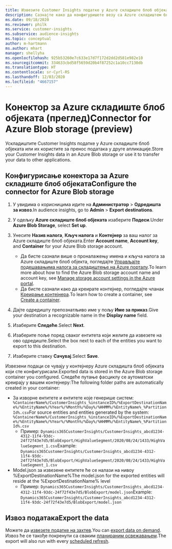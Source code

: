 ```yaml
---
title: Извезите Customer Insights податке у Azure складиште блоб објеката
description: Сазнајте како да конфигуришете везу са Azure складиштем блоб објеката.
ms.date: 09/18/2020
ms.reviewer: philk
ms.service: customer-insights
ms.subservice: audience-insights
ms.topic: conceptual
author: m-hartmann
ms.author: mhart
manager: shellyha
ms.openlocfilehash: 925b53260e7c633e17d7f172d2dd2d581e982e10
ms.sourcegitcommit: 334633cbd58f5659d20b4f87252c1a10cc7130db
ms.translationtype: HT
ms.contentlocale: sr-Cyrl-RS
ms.lasthandoff: 12/03/2020
ms.locfileid: "4667157"
---
```

# <a name="connector-for-azure-blob-storage-preview"></a><span data-ttu-id="9d76d-103">Конектор за Azure складиште блоб објеката (преглед)</span><span class="sxs-lookup"><span data-stu-id="9d76d-103">Connector for Azure Blob storage (preview)</span></span>

<span data-ttu-id="9d76d-104">Ускладиштите Customer Insights податке у Azure складиште блоб објеката или их користите за пренос података у друге апликације.</span><span class="sxs-lookup"><span data-stu-id="9d76d-104">Store your Customer Insights data in an Azure Blob storage or use it to transfer your data to other applications.</span></span>

## <a name="configure-the-connector-for-azure-blob-storage"></a><span data-ttu-id="9d76d-105">Конфигурисање конектора за Azure складиште блоб објеката</span><span class="sxs-lookup"><span data-stu-id="9d76d-105">Configure the connector for Azure Blob storage</span></span>

1. <span data-ttu-id="9d76d-106">У увидима о корисницима идите на **Администратор** > **Одредишта за извоз**.</span><span class="sxs-lookup"><span data-stu-id="9d76d-106">In audience insights, go to **Admin** > **Export destinations**.</span></span>

1. <span data-ttu-id="9d76d-107">У одељку **Azure складиште блоб објеката** изаберите **Подеси**.</span><span class="sxs-lookup"><span data-stu-id="9d76d-107">Under **Azure Blob Storage**, select **Set up**.</span></span>

1. <span data-ttu-id="9d76d-108">Унесите **Назив налога**, **Кључ налога** и **Контејнер** за ваш налог за Azure складиште блоб објеката.</span><span class="sxs-lookup"><span data-stu-id="9d76d-108">Enter **Account name**, **Account key**, and **Container** for your Azure Blob storage account.</span></span>
    - <span data-ttu-id="9d76d-109">Да бисте сазнали више о проналажењу имена и кључа налога за Azure складиште блоб објекта, погледајте [Управљајте подешавањима налога за складиштење на Azure порталу](https://docs.microsoft.com/azure/storage/common/storage-account-manage).</span><span class="sxs-lookup"><span data-stu-id="9d76d-109">To learn more about how to find the Azure Blob storage account name and account key, see [Manage storage account settings in the Azure portal](https://docs.microsoft.com/azure/storage/common/storage-account-manage).</span></span>
    - <span data-ttu-id="9d76d-110">Да бисте сазнали како да креирате контејнер, погледајте чланак [Креирање контејнера](https://docs.microsoft.com/azure/storage/blobs/storage-quickstart-blobs-portal#create-a-container).</span><span class="sxs-lookup"><span data-stu-id="9d76d-110">To learn how to create a container, see [Create a container](https://docs.microsoft.com/azure/storage/blobs/storage-quickstart-blobs-portal#create-a-container).</span></span>

1. <span data-ttu-id="9d76d-111">Дајте одредишту препознатљиво име у пољу **Име за приказ**.</span><span class="sxs-lookup"><span data-stu-id="9d76d-111">Give your destination a recognizable name in the **Display name** field.</span></span>

1. <span data-ttu-id="9d76d-112">Изаберите **Следеће**.</span><span class="sxs-lookup"><span data-stu-id="9d76d-112">Select **Next**.</span></span>

1. <span data-ttu-id="9d76d-113">Изаберите поље поред сваког ентитета који желите да извезете на ово одредиште.</span><span class="sxs-lookup"><span data-stu-id="9d76d-113">Select the box next to each of the entities you want to export to this destination.</span></span>

1. <span data-ttu-id="9d76d-114">Изаберите ставку **Сачувај**.</span><span class="sxs-lookup"><span data-stu-id="9d76d-114">Select **Save**.</span></span>

<span data-ttu-id="9d76d-115">Извезени подаци се чувају у контејнеру Azure складишта блоб објеката који сте конфигурисали.</span><span class="sxs-lookup"><span data-stu-id="9d76d-115">Exported data is stored in the Azure Blob storage container you configured.</span></span> <span data-ttu-id="9d76d-116">Следеће путање фасциклу се аутоматски креирају у вашем контејнеру:</span><span class="sxs-lookup"><span data-stu-id="9d76d-116">The following folder paths are automatically created in your container:</span></span>

- <span data-ttu-id="9d76d-117">За изворне ентитете и ентитете које генерише систем: `%ContainerName%/CustomerInsights_%instanceID%/%ExportDestinationName%/%EntityName%/%Year%/%Month%/%Day%/%HHMM%/%EntityName%_%PartitionId%.csv`</span><span class="sxs-lookup"><span data-stu-id="9d76d-117">For source entities and entities generated by the system: `%ContainerName%/CustomerInsights_%instanceID%/%ExportDestinationName%/%EntityName%/%Year%/%Month%/%Day%/%HHMM%/%EntityName%_%PartitionId%.csv`</span></span>
  - <span data-ttu-id="9d76d-118">Пример: `Dynamics365CustomerInsights/CustomerInsights_abcd1234-4312-11f4-93dc-24f72f43e7d5/BlobExport/HighValueSegment/2020/08/24/1433/HighValueSegment_1.csv`</span><span class="sxs-lookup"><span data-stu-id="9d76d-118">Example: `Dynamics365CustomerInsights/CustomerInsights_abcd1234-4312-11f4-93dc-24f72f43e7d5/BlobExport/HighValueSegment/2020/08/24/1433/HighValueSegment_1.csv`</span></span>
- <span data-ttu-id="9d76d-119">Model.json за извезене ентитете ће се налази на нивоу %ExportDestinationName%</span><span class="sxs-lookup"><span data-stu-id="9d76d-119">The model.json for the exported entities will reside at the %ExportDestinationName% level</span></span>
  - <span data-ttu-id="9d76d-120">Пример: `Dynamics365CustomerInsights/CustomerInsights_abcd1234-4312-11f4-93dc-24f72f43e7d5/BlobExport/model.json`</span><span class="sxs-lookup"><span data-stu-id="9d76d-120">Example: `Dynamics365CustomerInsights/CustomerInsights_abcd1234-4312-11f4-93dc-24f72f43e7d5/BlobExport/model.json`</span></span>

## <a name="export-the-data"></a><span data-ttu-id="9d76d-121">Извоз података</span><span class="sxs-lookup"><span data-stu-id="9d76d-121">Export the data</span></span>

<span data-ttu-id="9d76d-122">Можете да [извезете податке на захтев](/export-destinations.md#export-data-on-demand).</span><span class="sxs-lookup"><span data-stu-id="9d76d-122">You can [export data on demand](/export-destinations.md#export-data-on-demand).</span></span> <span data-ttu-id="9d76d-123">Извоз ће се такође покренути са сваким [планираним освежавањем](system.md#schedule-tab).</span><span class="sxs-lookup"><span data-stu-id="9d76d-123">The export will also run with every [scheduled refresh](system.md#schedule-tab).</span></span>
